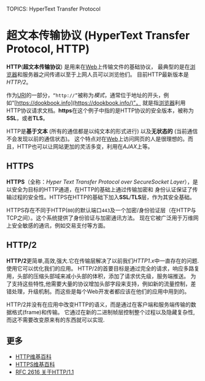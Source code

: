 TOPICS: HyperText Transfer Protocol

# 超文本传输协议 (HyperText Transfer Protocol, HTTP)

**HTTP**(**超文本传输协议**) 是用来在[Web](/zh-hans/glossary/World_Wide_Web)上传输文件的基础协议，
最典型的是在[浏览器](/zh-hans/glossary/Web_browser)和服务器之间传递以至于上网人员可以浏览他们。
目前HTTP最新版本是*HTTP/2*。

作为[URI](/zh-hans/glossary/Uniform_Resource_Identifier)的一部分，`“http://”`被称为*模式*，通常位于地址的开头，例如“[https://dookbook.info](https://dookbook.info/)”，
就是指[浏览器](/zh-hans/glossary/Web_browser)利用HTTP协议请求文档。**https**在这个例子中指的是HTTP协议的安全版本，被称为**SSL**，或者**TLS**。

HTTP是**基于文本** (所有的通信都是以纯文本的形式进行) 以及**无状态的** (当前通信不会发现以前的通信状态)。
这个特点对在[Web](/zh-hans/glossary/World_Wide_Web)上访问网页的人是很理想的。而且，HTTP也可以让网站更加的灵活多变，利用在*AJAX*上等。

## HTTPS

**HTTPS**（全称：*Hyper Text Transfer Protocol over SecureSocket Layer*），是以安全为目标的HTTP通道，在HTTP的基础上通过传输加密和
身份认证保证了传输过程的安全性。HTTPS在HTTP的基础下加入**SSL**/**TLS**层，作为其安全基础。

HTTPS存在不同于HTTP(`80`)的默认端口`443`及一个加密/身份验证层（在HTTP与TCP之间）。这个系统提供了身份验证与加密通讯方法。
现在它被广泛用于万维网上安全敏感的通讯，例如交易支付等方面。

## HTTP/2

**HTTP/2**更简单,高效,强大.它在传输层解决了以前我们*HTTP1.x*中一直存在的问题.使用它可以优化我们的应用。
HTTP/2的首要目标是通过完全的请求，响应多路复用，头部的压缩头部域来减小头部的体积，添加了请求优先级，服务端推送。
为了支持这些特性,他需要大量的协议增加头部字段来支持，例如新的流量控制，差错处理，升级机制。而这些是每个Web开发者都应该在他们的应用中用到的。

HTTP/2并没有在应用中改变HTTP的语义，而是通过在客户端和服务端传输的数据格式(frame)和传输。
它通过在新的二进制帧层控制整个过程以及隐藏复杂性,而这不需要改变原来有的东西就可以实现.

## 更多

- [HTTP维基百科](https://en.wikipedia.org/wiki/Hypertext%20Transfer%20Protocol)
- [HTTPS维基百科](https://en.wikipedia.org/wiki/HTTPS)
- [RFC 2616 关于HTTP/1.1](https://tools.ietf.org/html/rfc2616 "Hypertext Transfer Protocol -- HTTP/1.1")
